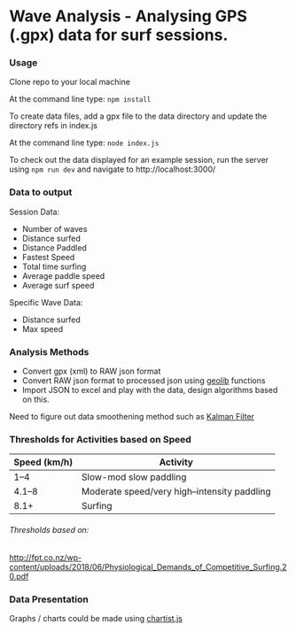 # Wave Analysis - Analysing GPS (.gpx) data for surf sessions.

### Usage
Clone repo to your local machine

At the command line type: `npm install` 

To create data files, add a gpx file to the data directory and update the directory refs in index.js 

At the command line type: `node index.js`

To check out the data displayed for an example session, run the server using `npm run dev` and navigate to http://localhost:3000/

### Data to output
Session Data:
 - Number of waves
 - Distance surfed
 - Distance Paddled
 - Fastest Speed
 - Total time surfing
 - Average paddle speed
 - Average surf speed

Specific Wave Data:
- Distance surfed
- Max speed

### Analysis Methods

- Convert gpx (xml) to RAW json format 
- Convert RAW json format to processed json using [geolib](https://www.npmjs.com/package/geolib) functions
- Import JSON to excel and play with the data, design algorithms based on this. 

Need to figure out data smoothening method such as [Kalman Filter](https://en.wikipedia.org/wiki/Kalman_filter)

### Thresholds for Activities based on Speed
| Speed (km/h) | Activity |
| ------------- | ------------- |
| 1–4 | Slow-mod slow paddling |
| 4.1–8 | Moderate speed/very high–intensity paddling |
| 8.1+ | Surfing |

###### Thresholds based on:
http://fpt.co.nz/wp-content/uploads/2018/06/Physiological_Demands_of_Competitive_Surfing.20.pdf


### Data Presentation

Graphs / charts could be made using [chartist.js](https://www.npmjs.com/package/react-chartist)
